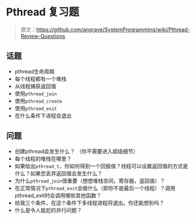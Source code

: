 # Pthread 复习题

> 原文：<https://github.com/angrave/SystemProgramming/wiki/Pthread-Review-Questions>

## 话题

*   pthread生命周期
*   每个线程都有一个堆栈
*   从线程捕获返回值
*   使用`pthread_join`
*   使用`pthread_create`
*   使用`pthread_exit`
*   在什么条件下进程会退出

## 问题

*   创建pthread会发生什么？ （你不需要进入超级细节）
*   每个线程的堆栈在哪里？
*   如果给出`pthread_t`，你如何得到一个回报值？线程可以设置返回值的方式是什么？如果您丢弃返回值会发生什么？
*   为什么`pthread_join`很重要（想想堆栈空间，寄存器，返回值）？
*   在正常情况下`pthread_exit`会做什么（即你不是最后一个线程）？调用pthread_exit时会调用哪些其他函数？
*   给我三个条件，在这个条件下多线程进程将退出。你还能想到吗？
*   什么是令人尴尬的并行问题？